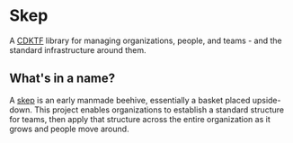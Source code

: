# Skep
A [CDKTF](https://www.terraform.io/cdktf) library for managing organizations, people, and teams - and the standard infrastructure around them.

## What's in a name?
A [skep](https://en.wikipedia.org/wiki/Beehive#Skeps) is an early manmade beehive, essentially a basket placed upside-down. This project enables organizations to establish a standard structure for teams, then apply that structure across the entire organization as it grows and people move around.
